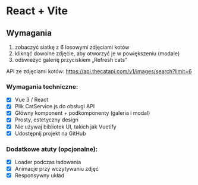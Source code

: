 # React + Vite

## Wymagania

1. zobaczyć siatkę z 6 losowymi zdjęciami kotów
2. kliknąć dowolne zdjęcie, aby otworzyć je w powiększeniu (modale)
3. odświeżyć galerię przyciskiem „Refresh cats”

API ze zdjęciami kotów:
https://api.thecatapi.com/v1/images/search?limit=6

### Wymagania techniczne:

- [x] Vue 3 / React
- [x] Plik CatService.js do obsługi API
- [x] Główny komponent + podkomponenty (galeria i modal)
- [x] Prosty, estetyczny design
- [x] Nie używaj bibliotek UI, takich jak Vuetify
- [x] Udostępnij projekt na GitHub

### Dodatkowe atuty (opcjonalne):

- [x] Loader podczas ładowania
- [x] Animacje przy wczytywaniu zdjęć
- [x] Responsywny układ

